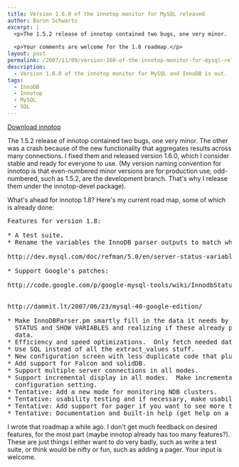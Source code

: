```yaml
---
title: Version 1.6.0 of the innotop monitor for MySQL released
author: Baron Schwartz
excerpt: |
  <p>The 1.5.2 release of innotop contained two bugs, one very minor.  The other was a crash because of the new functionality that aggregates results across many connections.  I fixed them and released version 1.6.0, which I consider stable and ready for everyone to use.  (My version naming convention for innotop is that even-numbered minor versions are for production use; odd-numbered, such as 1.5.2, are the development branch.  That's why I release them under the innotop-devel package).</p>
  
  <p>Your comments are welcome for the 1.8 roadmap.</p>
layout: post
permalink: /2007/11/09/version-160-of-the-innotop-monitor-for-mysql-released/
description:
  - Version 1.6.0 of the innotop monitor for MySQL and InnoDB is out.
tags:
  - InnoDB
  - Innotop
  - MySQL
  - SQL
---
```

<p class="download">
  <a href="http://code.google.com/p/innotop/">Download innotop</a>
</p>

The 1.5.2 release of innotop contained two bugs, one very minor. The other was a crash because of the new functionality that aggregates results across many connections. I fixed them and released version 1.6.0, which I consider stable and ready for everyone to use. (My version naming convention for innotop is that even-numbered minor versions are for production use; odd-numbered, such as 1.5.2, are the development branch. That's why I release them under the innotop-devel package).

What's ahead for innotop 1.8? Here's my current road map, some of which is already done:

<pre>Features for version 1.8:

* A test suite.
* Rename the variables the InnoDB parser outputs to match what MySQL has named them.

http://dev.mysql.com/doc/refman/5.0/en/server-status-variables.html#option_mysqld_Innodb_buffer_pool_pages_data

* Support Google's patches:

http://code.google.com/p/google-mysql-tools/wiki/InnodbStatus


http://dammit.lt/2007/06/23/mysql-40-google-edition/

* Make InnoDBParser.pm smartly fill in the data it needs by looking in SHOW
  STATUS and SHOW VARIABLES and realizing if these already provide necessary
  data.
* Efficiency and speed optimizations.  Only fetch needed data from servers.
* Use SQL instead of all the extract_values stuff.
* New configuration screen with less duplicate code that plugins can add to.
* Add support for Falcon and solidDB.
* Support multiple server connections in all modes.
* Support incremental display in all modes.  Make incremental display a per-mode
  configuration setting.
* Tentative: Add a new mode for monitoring NDB clusters.
* Tentative: usability testing and if necessary, make usability enhancements.
* Tentative: Add support for pager if you want to see more than fits on screen.
* Tentative: Documentation and built-in help (get help on a key from help screen).</pre>

I wrote that roadmap a while ago. I don't get much feedback on desired features, for the most part (maybe innotop already has too many features?). These are just things I either want to do very badly, such as write a test suite, or think would be nifty or fun, such as adding a pager. Your input is welcome.
